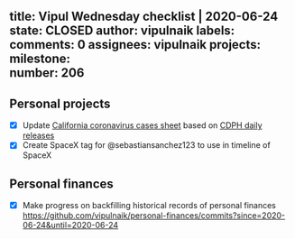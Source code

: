 title:	Vipul Wednesday checklist | 2020-06-24
state:	CLOSED
author:	vipulnaik
labels:	
comments:	0
assignees:	vipulnaik
projects:	
milestone:	
number:	206
--
## Personal projects

- [x] Update [California coronavirus cases sheet](https://docs.google.com/spreadsheets/d/1L8xJs1YNn3iMHHohgtTLhcvUULEj-crwupB72QAJJLg/edit#gid=0) based on [CDPH daily releases](https://www.cdph.ca.gov/Programs/OPA/Pages/New-Release-2020.aspx)
- [x] Create SpaceX tag for @sebastiansanchez123 to use in timeline of SpaceX

## Personal finances

- [x] Make progress on backfilling historical records of personal finances https://github.com/vipulnaik/personal-finances/commits?since=2020-06-24&until=2020-06-24

